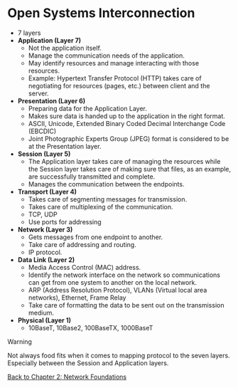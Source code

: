 # Open Systems Interconnection

- 7 layers
- **Application (Layer 7)**
	- Not the application itself.
	- Manage the communication needs of the application.
	- May identify resources and manage interacting with those resources.
	- Example: Hypertext Transfer Protocol (HTTP) takes care of negotiating for resources (pages, etc.) between client and the server.
- **Presentation (Layer 6)**
	- Preparing data for the Application Layer.
	- Makes sure data is handed up to the application in the right format.
	- ASCII, Unicode, Extended Binary Coded Decimal Interchange Code (EBCDIC)
	- Joint Photographic Experts Group (JPEG) format is considered to be at the Presentation layer.
- **Session (Layer 5)**
	- The Application layer takes care of managing the resources while the Session layer takes care of making sure that files, as an example, are successfully transmitted and complete.
	- Manages the communication between the endpoints.
- **Transport (Layer 4)**
	- Takes care of segmenting messages for transmission.
	- Takes care of multiplexing of the communication.
	- TCP, UDP
	- Use ports for addressing
- **Network (Layer 3)**
	- Gets messages from one endpoint to another.
	- Take care of addressing and routing.
	- IP protocol.
- **Data Link (Layer 2)**
	- Media Access Control (MAC) address.
	- Identify the network interface on the network so communications can get from one system to another on the local network.
	- ARP (Address Resolution Protocol), VLANs (Virtual local area networks), Ethernet, Frame Relay
	- Take care of formatting the data to be sent out on the transmission medium.
- **Physical (Layer 1)**
	- 10BaseT, 10Base2, 100BaseTX, 1000BaseT

> [!warning]
> Not always food fits when it comes to mapping protocol to the seven layers. Especially between the Session and Application layers.

[Back to Chapter 2: Network Foundations](../ceh.md#chapter-2-network-foundations)
